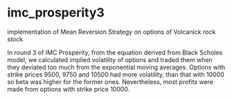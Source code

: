 # imc_prosperity3

implementation of Mean Reversion Strategy on options of Volcanick rock stock. 


In round 3 of IMC Prosperity, from the equation derived from Black Scholes model, we calculated implied volatility of options and traded them when they deviated too much from the exponential moving averages. Options with strike prices 9500, 9750 and 10500 had more volatility, than that with 10000 so beta was higher for the former ones. Nevertheless, most profits were made from options with strike price 10000.
